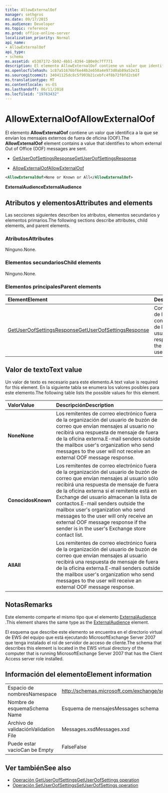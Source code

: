 ```yaml
---
title: AllowExternalOof
manager: sethgros
ms.date: 09/17/2015
ms.audience: Developer
ms.topic: reference
ms.prod: office-online-server
localization_priority: Normal
api_name:
- AllowExternalOof
api_type:
- schema
ms.assetid: e5387172-5b92-4bb1-8394-180e9c7ff771
description: El elemento AllowExternalOof contiene un valor que identifica a la que se envían los mensajes externos de fuera de oficina (OOF).
ms.openlocfilehash: 1c87a51676bf6e44b2e650a4e973d0ab89a52e31
ms.sourcegitcommit: 34041125dc8c5f993b21cebfc4f8b72f0fd2cb6f
ms.translationtype: MT
ms.contentlocale: es-ES
ms.lasthandoff: 06/11/2018
ms.locfileid: "19763432"
---
```

# <a name="allowexternaloof"></a><span data-ttu-id="61afb-103">AllowExternalOof</span><span class="sxs-lookup"><span data-stu-id="61afb-103">AllowExternalOof</span></span>

<span data-ttu-id="61afb-104">El elemento **AllowExternalOof** contiene un valor que identifica a la que se envían los mensajes externos de fuera de oficina (OOF).</span><span class="sxs-lookup"><span data-stu-id="61afb-104">The **AllowExternalOof** element contains a value that identifies to whom external Out of Office (OOF) messages are sent.</span></span> 
  
- [<span data-ttu-id="61afb-105">GetUserOofSettingsResponse</span><span class="sxs-lookup"><span data-stu-id="61afb-105">GetUserOofSettingsResponse</span></span>](getuseroofsettingsresponse.md)
  
- [<span data-ttu-id="61afb-106">AllowExternalOof</span><span class="sxs-lookup"><span data-stu-id="61afb-106">AllowExternalOof</span></span>](allowexternaloof.md)
  
```xml
<AllowExternalOof>None or Known or All</AllowExternalOof>
```

 <span data-ttu-id="61afb-107">**ExternalAudience**</span><span class="sxs-lookup"><span data-stu-id="61afb-107">**ExternalAudience**</span></span>
## <a name="attributes-and-elements"></a><span data-ttu-id="61afb-108">Atributos y elementos</span><span class="sxs-lookup"><span data-stu-id="61afb-108">Attributes and elements</span></span>

<span data-ttu-id="61afb-109">Las secciones siguientes describen los atributos, elementos secundarios y elementos primarios.</span><span class="sxs-lookup"><span data-stu-id="61afb-109">The following sections describe attributes, child elements, and parent elements.</span></span>
  
### <a name="attributes"></a><span data-ttu-id="61afb-110">Atributos</span><span class="sxs-lookup"><span data-stu-id="61afb-110">Attributes</span></span>

<span data-ttu-id="61afb-111">Ninguno.</span><span class="sxs-lookup"><span data-stu-id="61afb-111">None.</span></span>
  
### <a name="child-elements"></a><span data-ttu-id="61afb-112">Elementos secundarios</span><span class="sxs-lookup"><span data-stu-id="61afb-112">Child elements</span></span>

<span data-ttu-id="61afb-113">Ninguno.</span><span class="sxs-lookup"><span data-stu-id="61afb-113">None.</span></span>
  
### <a name="parent-elements"></a><span data-ttu-id="61afb-114">Elementos principales</span><span class="sxs-lookup"><span data-stu-id="61afb-114">Parent elements</span></span>

|<span data-ttu-id="61afb-115">**Element**</span><span class="sxs-lookup"><span data-stu-id="61afb-115">**Element**</span></span>|<span data-ttu-id="61afb-116">**Descripción**</span><span class="sxs-lookup"><span data-stu-id="61afb-116">**Description**</span></span>|
|:-----|:-----|
|[<span data-ttu-id="61afb-117">GetUserOofSettingsResponse</span><span class="sxs-lookup"><span data-stu-id="61afb-117">GetUserOofSettingsResponse</span></span>](getuseroofsettingsresponse.md) <br/> |<span data-ttu-id="61afb-118">Contiene los resultados de la respuesta y la configuración de fuera de la oficina de un usuario.</span><span class="sxs-lookup"><span data-stu-id="61afb-118">Contains the response results and the OOF settings for a user.</span></span>  <br/> |
   
## <a name="text-value"></a><span data-ttu-id="61afb-119">Valor de texto</span><span class="sxs-lookup"><span data-stu-id="61afb-119">Text value</span></span>

<span data-ttu-id="61afb-120">Un valor de texto es necesario para este elemento.</span><span class="sxs-lookup"><span data-stu-id="61afb-120">A text value is required for this element.</span></span> <span data-ttu-id="61afb-121">En la siguiente tabla se enumera los valores posibles para este elemento.</span><span class="sxs-lookup"><span data-stu-id="61afb-121">The following table lists the possible values for this element.</span></span>
  
|<span data-ttu-id="61afb-122">**Valor**</span><span class="sxs-lookup"><span data-stu-id="61afb-122">**Value**</span></span>|<span data-ttu-id="61afb-123">**Descripción**</span><span class="sxs-lookup"><span data-stu-id="61afb-123">**Description**</span></span>|
|:-----|:-----|
|<span data-ttu-id="61afb-124">**None**</span><span class="sxs-lookup"><span data-stu-id="61afb-124">**None**</span></span> <br/> |<span data-ttu-id="61afb-125">Los remitentes de correo electrónico fuera de la organización del usuario de buzón de correo que envían mensajes al usuario no recibirá una respuesta de mensaje de fuera de la oficina externa.</span><span class="sxs-lookup"><span data-stu-id="61afb-125">E-mail senders outside the mailbox user's organization who send messages to the user will not receive an external OOF message response.</span></span>  <br/> |
|<span data-ttu-id="61afb-126">**Conocidos**</span><span class="sxs-lookup"><span data-stu-id="61afb-126">**Known**</span></span> <br/> |<span data-ttu-id="61afb-127">Los remitentes de correo electrónico fuera de la organización del usuario de buzón de correo que envían mensajes al usuario sólo recibirá una respuesta de mensaje de fuera de la oficina externa si el remitente está en Exchange del usuario almacenan la lista de contactos.</span><span class="sxs-lookup"><span data-stu-id="61afb-127">E-mail senders outside the mailbox user's organization who send messages to the user will only receive an external OOF message response if the sender is in the user's Exchange store contact list.</span></span>  <br/> |
|<span data-ttu-id="61afb-128">**All**</span><span class="sxs-lookup"><span data-stu-id="61afb-128">**All**</span></span> <br/> |<span data-ttu-id="61afb-129">Los remitentes de correo electrónico fuera de la organización del usuario de buzón de correo que envían mensajes al usuario recibirá una respuesta de mensaje de fuera de la oficina externa.</span><span class="sxs-lookup"><span data-stu-id="61afb-129">E-mail senders outside the mailbox user's organization who send messages to the user will receive an external OOF message response.</span></span>  <br/> |
   
## <a name="remarks"></a><span data-ttu-id="61afb-130">Notas</span><span class="sxs-lookup"><span data-stu-id="61afb-130">Remarks</span></span>

<span data-ttu-id="61afb-131">Este elemento comparte el mismo tipo que el elemento [ExternalAudience](externalaudience.md) .</span><span class="sxs-lookup"><span data-stu-id="61afb-131">This element shares the same type as the [ExternalAudience](externalaudience.md) element.</span></span> 
  
<span data-ttu-id="61afb-132">El esquema que describe este elemento se encuentra en el directorio virtual de EWS del equipo que está ejecutando MicrosoftExchange Server 2007 que tenga instalado el rol de servidor de acceso de cliente.</span><span class="sxs-lookup"><span data-stu-id="61afb-132">The schema that describes this element is located in the EWS virtual directory of the computer that is running MicrosoftExchange Server 2007 that has the Client Access server role installed.</span></span>
  
## <a name="element-information"></a><span data-ttu-id="61afb-133">Información del elemento</span><span class="sxs-lookup"><span data-stu-id="61afb-133">Element information</span></span>

|||
|:-----|:-----|
|<span data-ttu-id="61afb-134">Espacio de nombres</span><span class="sxs-lookup"><span data-stu-id="61afb-134">Namespace</span></span>  <br/> |http://schemas.microsoft.com/exchange/services/2006/messages  <br/> |
|<span data-ttu-id="61afb-135">Nombre de esquema</span><span class="sxs-lookup"><span data-stu-id="61afb-135">Schema Name</span></span>  <br/> |<span data-ttu-id="61afb-136">Esquema de mensajes</span><span class="sxs-lookup"><span data-stu-id="61afb-136">Messages schema</span></span>  <br/> |
|<span data-ttu-id="61afb-137">Archivo de validación</span><span class="sxs-lookup"><span data-stu-id="61afb-137">Validation File</span></span>  <br/> |<span data-ttu-id="61afb-138">Messages.xsd</span><span class="sxs-lookup"><span data-stu-id="61afb-138">Messages.xsd</span></span>  <br/> |
|<span data-ttu-id="61afb-139">Puede estar vacío</span><span class="sxs-lookup"><span data-stu-id="61afb-139">Can be Empty</span></span>  <br/> |<span data-ttu-id="61afb-140">False</span><span class="sxs-lookup"><span data-stu-id="61afb-140">False</span></span>  <br/> |
   
## <a name="see-also"></a><span data-ttu-id="61afb-141">Ver también</span><span class="sxs-lookup"><span data-stu-id="61afb-141">See also</span></span>

- [<span data-ttu-id="61afb-142">Operación GetUserOofSettings</span><span class="sxs-lookup"><span data-stu-id="61afb-142">GetUserOofSettings operation</span></span>](getuseroofsettings-operation.md) 
- [<span data-ttu-id="61afb-143">Operación SetUserOofSettings</span><span class="sxs-lookup"><span data-stu-id="61afb-143">SetUserOofSettings operation</span></span>](setuseroofsettings-operation.md)

